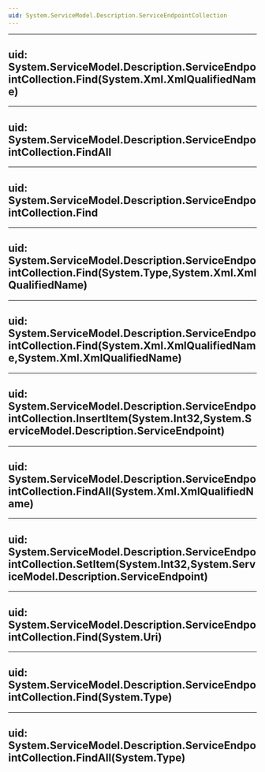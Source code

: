 ```yaml
---
uid: System.ServiceModel.Description.ServiceEndpointCollection
---
```


---
uid: System.ServiceModel.Description.ServiceEndpointCollection.Find(System.Xml.XmlQualifiedName)
---

---
uid: System.ServiceModel.Description.ServiceEndpointCollection.FindAll
---

---
uid: System.ServiceModel.Description.ServiceEndpointCollection.Find
---

---
uid: System.ServiceModel.Description.ServiceEndpointCollection.Find(System.Type,System.Xml.XmlQualifiedName)
---

---
uid: System.ServiceModel.Description.ServiceEndpointCollection.Find(System.Xml.XmlQualifiedName,System.Xml.XmlQualifiedName)
---

---
uid: System.ServiceModel.Description.ServiceEndpointCollection.InsertItem(System.Int32,System.ServiceModel.Description.ServiceEndpoint)
---

---
uid: System.ServiceModel.Description.ServiceEndpointCollection.FindAll(System.Xml.XmlQualifiedName)
---

---
uid: System.ServiceModel.Description.ServiceEndpointCollection.SetItem(System.Int32,System.ServiceModel.Description.ServiceEndpoint)
---

---
uid: System.ServiceModel.Description.ServiceEndpointCollection.Find(System.Uri)
---

---
uid: System.ServiceModel.Description.ServiceEndpointCollection.Find(System.Type)
---

---
uid: System.ServiceModel.Description.ServiceEndpointCollection.FindAll(System.Type)
---
